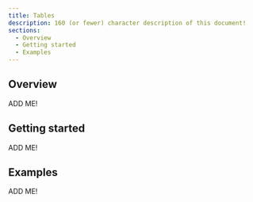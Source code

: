 ```yaml
---
title: Tables
description: 160 (or fewer) character description of this document!
sections:
  - Overview
  - Getting started
  - Examples
---
```


## Overview

ADD ME!


## Getting started

ADD ME!


## Examples

ADD ME!


